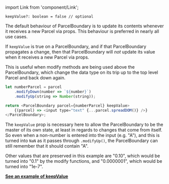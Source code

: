 import Link from 'component/Link';

```flow
keepValue?: boolean = false // optional
```

The default behaviour of ParcelBoundary is to update its contents whenever it receives a new Parcel via props. This behaviour is preferred in nearly all use cases.

If `keepValue` is true on a ParcelBoundary, and if that ParcelBoundary propagates a change, then that ParcelBoundary will *not* update its value when it receives a new Parcel via props.

This is useful when <Link to="/api/Parcel#modify_methods">modify methods</Link> are being used above the ParcelBoundary, which change the data type on its trip up to the top level Parcel and back down again.

```js
let numberParcel = parcel
    .modifyDown(number => `${number}`)
    .modifyUp(string => Number(string));

return <ParcelBoundary parcel={numberParcel} keepValue>
    {(parcel) => <input type="text" {...parcel.spreadDOM()} />}
</ParcelBoundary>;

```

The `keepValue` prop is necessary here to allow the ParcelBoundary to be the master of its own state, at least in regards to changes that come from itself. So even when a non-number is entered into the input (e.g. "A"), and this is turned into `NaN` as it passes through `.modifyUp()`, the ParcelBoundary can still remember that it should contain "A".

Other values that are preserved in this example are "0.10", which would be turned into "0.1" by the modify functions, and "0.0000001", which would be turned into "1e-7".

**[See an example of keepValue](/data-editing#Modifying-data-to-fit-the-UI)**
